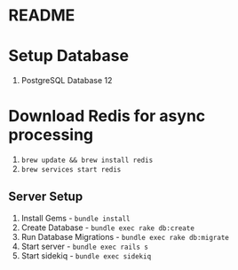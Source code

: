 # README

# Setup Database
1. PostgreSQL Database 12

# Download Redis for async processing
1. `brew update && brew install redis`
2. `brew services start redis`

## Server Setup
1. Install Gems - `bundle install`
2. Create Database - `bundle exec rake db:create`
3. Run Database Migrations - `bundle exec rake db:migrate`
4. Start server - `bundle exec rails s`
5. Start sidekiq - `bundle exec sidekiq`
